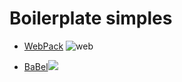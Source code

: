 # Boilerplate simples

- [WebPack](https://webpack.js.org/) ![web](https://cdn.jsdelivr.net/gh/devicons/devicon/icons/webpack/webpack-original-wordmark.svg)
  
- [BaBel](<https://babeljs.io/>)![](https://cdn.jsdelivr.net/gh/devicons/devicon/icons/babel/babel-original.svg)
